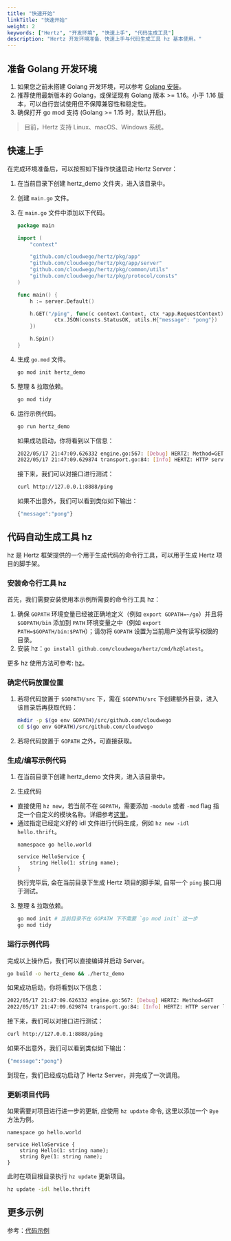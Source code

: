 ```yaml
---
title: "快速开始"
linkTitle: "快速开始"
weight: 2
keywords: ["Hertz", "开发环境", "快速上手", "代码生成工具"]
description: "Hertz 开发环境准备、快速上手与代码生成工具 hz 基本使用。"
---
```


## 准备 Golang 开发环境

1. 如果您之前未搭建 Golang 开发环境，可以参考 [Golang 安装](https://golang.org/doc/install)。
2. 推荐使用最新版本的 Golang，或保证现有 Golang 版本 >= 1.16。小于 1.16 版本，可以自行尝试使用但不保障兼容性和稳定性。
3. 确保打开 go mod 支持 (Golang >= 1.15 时，默认开启)。

> 目前，Hertz 支持 Linux、macOS、Windows 系统。

## 快速上手

在完成环境准备后，可以按照如下操作快速启动 Hertz Server：

1. 在当前目录下创建 hertz_demo 文件夹，进入该目录中。
2. 创建 `main.go` 文件。
3. 在 `main.go` 文件中添加以下代码。

   ```go
   package main

   import (
       "context"

       "github.com/cloudwego/hertz/pkg/app"
       "github.com/cloudwego/hertz/pkg/app/server"
       "github.com/cloudwego/hertz/pkg/common/utils"
       "github.com/cloudwego/hertz/pkg/protocol/consts"
   )

   func main() {
       h := server.Default()

       h.GET("/ping", func(c context.Context, ctx *app.RequestContext) {
               ctx.JSON(consts.StatusOK, utils.H{"message": "pong"})
       })

       h.Spin()
   }
   ```

4. 生成 `go.mod` 文件。

   ```bash
   go mod init hertz_demo
   ```

5. 整理 & 拉取依赖。

   ```bash
   go mod tidy
   ```

6. 运行示例代码。

   ```bash
   go run hertz_demo
   ```

   如果成功启动，你将看到以下信息：

   ```bash
   2022/05/17 21:47:09.626332 engine.go:567: [Debug] HERTZ: Method=GET    absolutePath=/ping   --> handlerName=main.main.func1 (num=2 handlers)
   2022/05/17 21:47:09.629874 transport.go:84: [Info] HERTZ: HTTP server listening on address=[::]:8888
   ```

   接下来，我们可以对接口进行测试：

   ```bash
   curl http://127.0.0.1:8888/ping
   ```

   如果不出意外，我们可以看到类似如下输出：

   ```bash
   {"message":"pong"}
   ```

## 代码自动生成工具 hz

hz 是 Hertz 框架提供的一个用于生成代码的命令行工具，可以用于生成 Hertz 项目的脚手架。

### 安装命令行工具 hz

首先，我们需要安装使用本示例所需要的命令行工具 hz：

1. 确保 `GOPATH` 环境变量已经被正确地定义（例如 `export GOPATH=~/go`）并且将 `$GOPATH/bin` 添加到 `PATH` 环境变量之中（例如 `export PATH=$GOPATH/bin:$PATH`）；请勿将 `GOPATH` 设置为当前用户没有读写权限的目录。
2. 安装 hz：`go install github.com/cloudwego/hertz/cmd/hz@latest`。

更多 hz 使用方法可参考: [hz](/zh/docs/hertz/tutorials/toolkit/)。

### 确定代码放置位置

1. 若将代码放置于 `$GOPATH/src` 下，需在 `$GOPATH/src` 下创建额外目录，进入该目录后再获取代码：

   ```bash
   mkdir -p $(go env GOPATH)/src/github.com/cloudwego
   cd $(go env GOPATH)/src/github.com/cloudwego
   ```

2. 若将代码放置于 `GOPATH` 之外，可直接获取。

### 生成/编写示例代码

1. 在当前目录下创建 hertz_demo 文件夹，进入该目录中。

2. 生成代码
  - 直接使用 `hz new`，若当前不在 `GOPATH`，需要添加 `-module` 或者 `-mod` flag 指定一个自定义的模块名称。详细参考[这里](/zh/docs/hertz/tutorials/toolkit/usage/)。
  - 通过指定已经定义好的 idl 文件进行代码生成，例如 `hz new -idl hello.thrift`。
    ```thrift
    namespace go hello.world
    
    service HelloService {
        string Hello(1: string name);
    }
    ```
    执行完毕后, 会在当前目录下生成 Hertz 项目的脚手架, 自带一个 `ping` 接口用于测试。 

3. 整理 & 拉取依赖。

   ```bash
   go mod init # 当前目录不在 GOPATH 下不需要 `go mod init` 这一步
   go mod tidy
   ```

### 运行示例代码

完成以上操作后，我们可以直接编译并启动 Server。

```bash
go build -o hertz_demo && ./hertz_demo
```

如果成功启动，你将看到以下信息：

```bash
2022/05/17 21:47:09.626332 engine.go:567: [Debug] HERTZ: Method=GET    absolutePath=/ping   --> handlerName=main.main.func1 (num=2 handlers)
2022/05/17 21:47:09.629874 transport.go:84: [Info] HERTZ: HTTP server listening on address=[::]:8888
```

接下来，我们可以对接口进行测试：

```bash
curl http://127.0.0.1:8888/ping
```

如果不出意外，我们可以看到类似如下输出：

```bash
{"message":"pong"}
```

到现在，我们已经成功启动了 Hertz Server，并完成了一次调用。

### 更新项目代码

如果需要对项目进行进一步的更新, 应使用 `hz update` 命令, 这里以添加一个 `Bye` 方法为例。

```thrift
namespace go hello.world

service HelloService {
    string Hello(1: string name);
    string Bye(1: string name);
}
```

此时在项目根目录执行 `hz update` 更新项目。

```bash
hz update -idl hello.thrift
```

## 更多示例

参考：[代码示例](/zh/docs/hertz/tutorials/example/)
